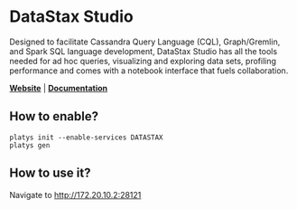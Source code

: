 # DataStax Studio

Designed to facilitate Cassandra Query Language (CQL), Graph/Gremlin, and Spark SQL language development, DataStax Studio has all the tools needed for ad hoc queries, visualizing and exploring data sets, profiling performance and comes with a notebook interface that fuels collaboration.

**[Website](https://www.datastax.com/dev/datastax-studio)** | **[Documentation](https://docs.datastax.com/en/landing_page/doc/landing_page/docList.html#Studio)** 

## How to enable?

```
platys init --enable-services DATASTAX
platys gen
```

## How to use it?

Navigate to <http://172.20.10.2:28121>